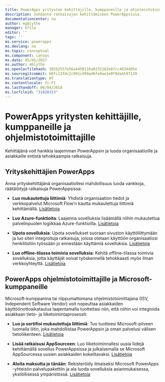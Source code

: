 ```yaml
---
title: PowerApps yritysten kehittäjille, kumppaneille ja ohjelmistotoimittajille | Microsoft Docs
description: Johdanto ratkaisujen kehittämiseen PowerAppsissa.
documentationcenter: na
author: mgblythe
manager: kfile
editor: ''
tags: ''
ms.service: powerapps
ms.devlang: na
ms.topic: conceptual
ms.component: canvas
ms.date: 05/01/2017
ms.author: mblythe
ms.openlocfilehash: 302b2557e56a4450116a0232282e87cc4634dd5e
ms.sourcegitcommit: 68fc13fdc2c991c499ad6fe9ae1e0f8dab597139
ms.translationtype: HT
ms.contentlocale: fi-FI
ms.lasthandoff: 06/04/2018
ms.locfileid: "31828323"
---
```

# <a name="powerapps-for-enterprise-developers-partners-and-isvs"></a>PowerApps yritysten kehittäjille, kumppaneille ja ohjelmistotoimittajille

Kehittäjänä voit hankkia laajemman PowerAppsin ja luoda organisaatioille ja asiakkaille entistä tehokkaampia ratkaisuja.

## <a name="powerapps-for-enterprise-developers"></a>Yrityskehittäjien PowerApps

Anna yrityskehittäjänä organisaatiollesi mahdollisuus luoda vankkoja, räätälöityjä ratkaisuja PowerAppsissa:

- **Luo mukautettuja liittimiä**: Yhdistä organisaation tiedot ja verkkopalvelut Microsoft Flow’n kautta mukautettuja liittimiä kehittämällä. [Lisätietoja](https://docs.microsoft.com/connectors/custom-connectors/)

- **Luo Azure-funktioita**: Laajenna sovelluksia lisäämällä niihin mukautettua palvelinpuolen logiikkaa Azure-funktioilla. [Lisätietoja](https://docs.microsoft.com/azure/azure-functions/functions-powerapps-scenario)

- **Upota sovelluksia**: Upota sovellukset suoraan sivuston käyttöliittymään ja luo siten integroituja ratkaisuja, joissa otetaan käyttöön organisaatiosi henkilöstön työssään jo ennestään käyttämiä sovelluksia. [Lisätietoja](embed-apps-dev.md)

- **Luo offline-tilassa toimivia sovelluksia**: Kehitä offline-tilassa toimivia sovelluksia, jotta käyttäjät voivat työskennellä tehokkaasti myös ilman verkkoyhteyttä. [Lisätietoja](offline-apps.md)

## <a name="powerapps-for-isvs-and-microsoft-partners"></a>PowerApps ohjelmistotoimittajille ja Microsoft-kumppaneille

Microsoft-kumppanina tai riippumattomana ohjelmistotoimittajana (ISV, Independent Software Vendor) voit nopeuttaa asiakkaiden käyttöönottoaikataulua laajentamalla tuotteitasi niin, että niihin voi integroida asiakkaan tieto- ja liiketoimintaprosessit:

- **Luo ja sertifioi mukautettuja liittimiä**: Tuo tuotteesi Microsoft-pilveen luomalla liitin, joka mahdollistaa PowerAppsin ja oman palvelusi välisen tietoliikenteen. [Lisätietoja](https://docs.microsoft.com/connectors/custom-connectors/submit-certification)

- **Lisää ratkaisusi AppSourceen**: Luo liiketoiminnallesi uusia liidejä kehittämällä sovellus PowerAppsissa ja julkaisemalla se Microsoft AppSourcessa uusien asiakkaiden kokeiltavaksi. [Lisätietoja](dev-appsource-test-drive.md)

- **Aloita maksutta jo tänään**: Rekisteröidy ilmaiseksi Microsoft PowerApps -yhteisön palvelupakettiin ja ala luoda sovelluksia asianmukaisessa, yksilöllisessä ympäristössä. [Lisätietoja](../dev-community-plan.md)